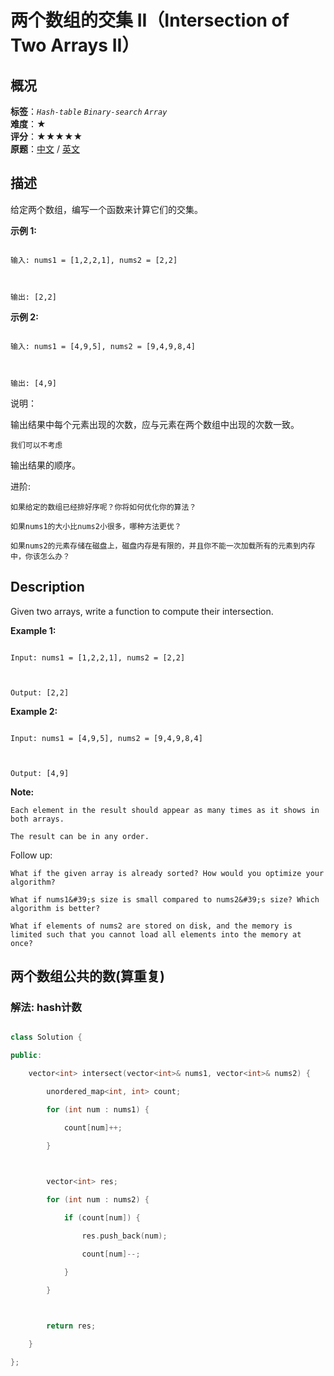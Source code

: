 # 两个数组的交集 II（Intersection of Two Arrays II）
## 概况
**标签**：*`Hash-table`*  *`Binary-search`*  *`Array`*<br>
**难度**：★<br>
**评分**：★★★★★<br>
**原题**：[中文](https://leetcode-cn.com/problems/intersection-of-two-arrays-ii) / [英文](https://leetcode.com/problems/intersection-of-two-arrays-ii)
## 描述

给定两个数组，编写一个函数来计算它们的交集。



**示例 1:**

```

输入: nums1 = [1,2,2,1], nums2 = [2,2]



输出: [2,2]

```





**示例 2:**

```

输入: nums1 = [4,9,5], nums2 = [9,4,9,8,4]



输出: [4,9]

```



说明：





    

输出结果中每个元素出现的次数，应与元素在两个数组中出现的次数一致。

    我们可以不考虑

输出结果的顺序。





进阶:





    如果给定的数组已经排好序呢？你将如何优化你的算法？

    如果nums1的大小比nums2小很多，哪种方法更优？

    如果nums2的元素存储在磁盘上，磁盘内存是有限的，并且你不能一次加载所有的元素到内存中，你该怎么办？



## Description

Given two arrays, write a function to compute their intersection.



**Example 1:**

```

Input: nums1 = [1,2,2,1], nums2 = [2,2]



Output: [2,2]

```







**Example 2:**

```

Input: nums1 = [4,9,5], nums2 = [9,4,9,8,4]



Output: [4,9]

```

**Note:**







    Each element in the result should appear as many times as it shows in both arrays.

    The result can be in any order.





Follow up:





    What if the given array is already sorted? How would you optimize your algorithm?

    What if nums1&#39;s size is small compared to nums2&#39;s size? Which algorithm is better?

    What if elements of nums2 are stored on disk, and the memory is limited such that you cannot load all elements into the memory at once?









## 两个数组公共的数(算重复)

### 解法: hash计数

```c++

class Solution {

public:

    vector<int> intersect(vector<int>& nums1, vector<int>& nums2) {

        unordered_map<int, int> count;

        for (int num : nums1) {

            count[num]++;

        }

        

        vector<int> res;

        for (int num : nums2) {

            if (count[num]) {

                res.push_back(num);

                count[num]--;

            }

        }

        

        return res;

    }

};

```